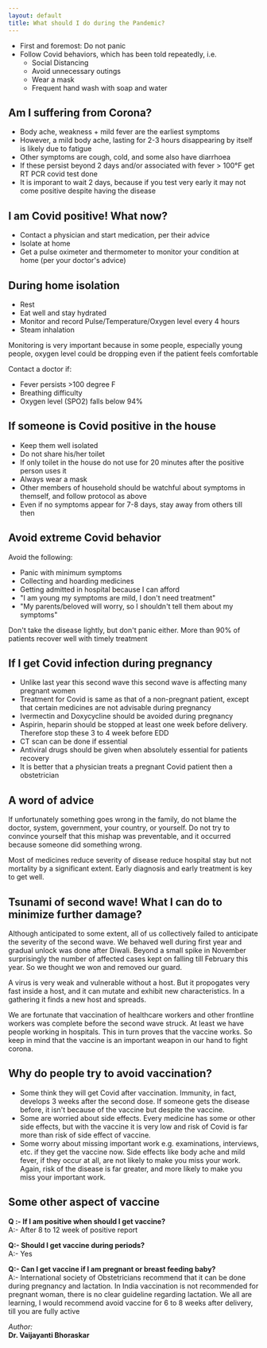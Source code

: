 ```yaml
---
layout: default
title: What should I do during the Pandemic?
---
```


- First and foremost: Do not panic
- Follow Covid behaviors, which has been told repeatedly, i.e.
  - Social Distancing
  - Avoid unnecessary outings
  - Wear a mask
  - Frequent hand wash with soap and water

## Am I suffering from Corona?

- Body ache, weakness + mild fever are the earliest symptoms
- However, a mild body ache, lasting for 2-3 hours disappearing by itself is likely due to fatigue
- Other symptoms are cough, cold, and some also have diarrhoea
- If these persist beyond 2 days and/or associated with fever &gt; 100&deg;F get RT PCR covid test done
- It is imporant to wait 2 days, because if you test very early it may not come positive despite having the disease

## I am Covid positive! What now?

- Contact a physician and start medication, per their advice
- Isolate at home
- Get a pulse oximeter and thermometer to monitor your condition at home (per your doctor's advice)

## During home isolation

- Rest
- Eat well and stay hydrated
- Monitor and record Pulse/Temperature/Oxygen level every 4 hours
- Steam inhalation

Monitoring is very important because in some people, especially young people, oxygen level could be dropping even
if the patient feels comfortable

Contact a doctor if:

- Fever persists &gt;100 degree F
- Breathing difficulty
- Oxygen level (SPO2) falls below 94%

## If someone is Covid positive in the house
- Keep them well isolated
- Do not share his/her toilet
- If only toilet in the house do not use for 20 minutes after the positive person uses it
- Always wear a mask
- Other members of household should be watchful about symptoms in themself, and follow protocol as above
- Even if no symptoms appear for 7-8 days, stay away from others till then

## Avoid extreme Covid behavior
Avoid the following:
- Panic with minimum symptoms
- Collecting and hoarding medicines
- Getting admitted in hospital because I can afford
- "I am young my symptoms are mild, I don't need treatment"
- "My parents/beloved will worry, so I shouldn't tell them about my symptoms"

Don't take the disease lightly, but don't panic either. More than 90% of patients recover well with timely treatment

## If I get Covid infection during pregnancy

- Unlike last year this second wave this second wave is affecting many pregnant women
- Treatment for Covid is same as that of a non-pregnant patient, except that certain medicines are not advisable during pregnancy
- Ivermectin and Doxycycline should be avoided during pregnancy
- Aspirin, heparin should be stopped at least one week before delivery. Therefore stop these 3 to 4 week before EDD
- CT scan can be done if essential
- Antiviral drugs should be given when absolutely essential for patients recovery
- It is better that a physician treats a pregnant Covid patient then a obstetrician

## A word of advice

If unfortunately something goes wrong in the family, do not blame the doctor, system, government, your country,
or yourself. Do not try to convince yourself that this mishap was preventable, and it occurred because
someone did something wrong.

Most of medicines reduce severity of disease reduce hospital stay but not mortality by a significant extent.
Early diagnosis and early treatment is key to get well.

## Tsunami of second wave! What I can do to minimize further damage?

Although anticipated to some extent, all of us collectively failed to anticipate the severity of the second wave.
We behaved well during first year and gradual unlock was done after Diwali. Beyond a small spike in November
surprisingly the number of affected cases kept on falling till February this year. So we thought we won and
removed our guard.

A virus is very weak and vulnerable without a host. But it propogates very fast inside a host, and it can mutate and
exhibit new characteristics. In a gathering it finds a new host and spreads.

We are fortunate that vaccination of healthcare workers and other frontline workers was complete before the second
wave struck. At least we have people working in hospitals. This in turn proves that the vaccine works.
So keep in mind that the vaccine is an important weapon in our hand to fight corona.

## Why do people try to avoid vaccination?

- Some think they will get Covid after vaccination. Immunity, in fact, develops 3 weeks after the second dose. If
someone gets the disease before, it isn't because of the vaccine but despite the vaccine.
- Some are worried about side effects. Every medicine has some or other side effects, but with the vaccine it is very
low and risk of Covid is far more than risk of side effect of vaccine.
- Some worry about missing important work e.g. examinations, interviews, etc. if they get the vaccine now.
Side effects like body ache and mild fever, if they occur at all, are not likely to make you miss your work. Again,
risk of the disease is far greater, and more likely to make you miss your important work.

## Some other aspect of vaccine

**Q :- If I am positive when should I get vaccine?**<br/>
A:- After 8 to 12 week of positive report


**Q:- Should I get vaccine during periods?**<br/>
A:- Yes


**Q:- Can I get vaccine if I am pregnant or breast feeding baby?**<br/>
A:- International society of Obstetricians recommend that it can be done during pregnancy and lactation. In India vaccination is not recommended for pregnant woman, there is no clear guideline regarding lactation. We all are learning, I would recommend avoid vaccine for 6 to 8 weeks after delivery, till you are fully active

*Author:*<br/>
**Dr. Vaijayanti Bhoraskar**
